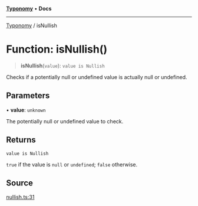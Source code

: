 [**Typonomy**](../README.md) • **Docs**

***

[Typonomy](../globals.md) / isNullish

# Function: isNullish()

> **isNullish**(`value`): `value is Nullish`

Checks if a potentially null or undefined value is actually null or undefined.

## Parameters

• **value**: `unknown`

The potentially null or undefined value to check.

## Returns

`value is Nullish`

`true` if the value is `null` or `undefined`; `false` otherwise.

## Source

[nullish.ts:31](https://github.com/softcraft-development/typonomy/blob/eea886e2cab97560257369acf8e7d17e5016c6e5/src/nullish.ts#L31)
